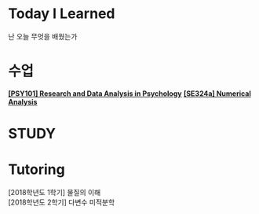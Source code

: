 # Today I Learned
난 오늘 무엇을 배웠는가

# 수업
**[[PSY101] Research and Data Analysis in Psychology](PSY101__Research-and-Data-Analysis-in-Psychology)**
**[[SE324a] Numerical Analysis](SE324a_Numerical-Analysis)**

# STUDY

# Tutoring
[2018학년도 1학기] 물질의 이해 <br/>
[2018학년도 2학기] 다변수 미적분학 
